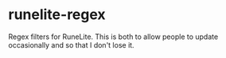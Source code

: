 # runelite-regex
Regex filters for RuneLite. This is both to allow people to update occasionally and so that I don't lose it.
